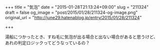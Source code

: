 +++
title = "気泡"
date = "2015-01-28T21:13:24+09:00"
slug = "211324"
draft = false
og_image = "post/2015/01/28/211324-og-image.png"
original_url = "http://june29.hatenablog.jp/entry/2015/01/28/211324"

+++

<p>湯船につかったとき、すね毛に気泡が出る場合と出ない場合があると思うけど、あれの判定ロジックってどうなっているの？</p>